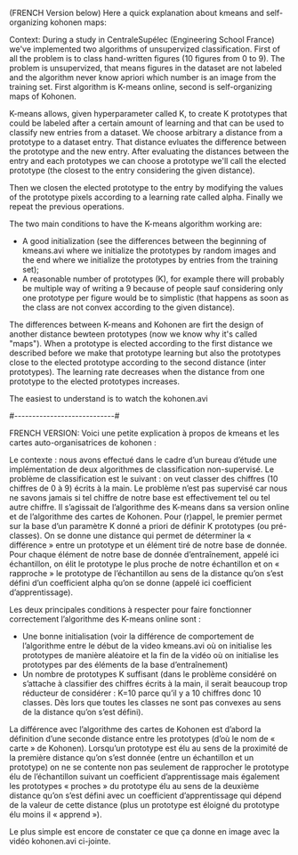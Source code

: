 (FRENCH Version below)
Here a quick explanation about kmeans and self-organizing kohonen maps:

Context: During a study in CentraleSupélec (Engineering School France) we've implemented two algorithms of unsupervized classification. First of all the problem is to class hand-written figures (10 figures from 0 to 9). The problem is unsupervized, that means figures in the dataset are not labeled and the algorithm never know apriori which number is an image from the training set. First algorithm is K-means online, second is self-organizing maps of Kohonen.

K-means allows, given hyperparameter called K, to create K prototypes that could be labeled after a certain amount of learning and that can be used to classify new entries from a dataset. We choose arbitrary a distance from a prototype to a dataset entry. That distance evluates the difference between the prototype and the new entry. After evaluating the distances between the entry and each prototypes we can choose a prototype we'll call the elected prototype (the closest to the entry considering the given distance).

Then we closen the elected prototype to the entry by modifying the values of the prototype pixels according to a learning rate called alpha.
Finally we repeat the previous operations.

The two main conditions to have the K-means algorithm working are:
- A good initialization (see the differences between the beginning of kmeans.avi where we initialize the prototypes by random images and the end where we initialize the prototypes by entries from the training set);
- A reasonable number of prototypes (K), for example there will probably be multiple way of writing a 9 because of people sauf considering only one prototype per figure would be to simplistic (that happens as soon as the class are not convex according to the given distance).

The differences between K-means and Kohonen are firt the design of another distance bewteen prototypes (now we know why it's called "maps"). When a prototype is elected according to the first distance we described before we make that prototype learning but also the prototypes close to the elected prototype according to the second distance (inter prototypes). The learning rate decreases when the distance from one prototype to the elected prototypes increases.

The easiest to understand is to watch the kohonen.avi

#----------------------------#

FRENCH VERSION:
Voici une petite explication à propos de kmeans et les cartes auto-organisatrices de kohonen :

Le contexte : nous avons effectué dans le cadre d’un bureau d’étude une implémentation de deux algorithmes de classification non-supervisé. Le problème de classification est le suivant : on veut classer des chiffres (10 chiffres de 0 à 9) écrits à la main. Le problème n’est pas supervisé car nous ne savons jamais si tel chiffre de notre base est effectivement tel ou tel autre chiffre. Il s’agissait de l’algorithme des K-means dans sa version online et de l’algorithme des cartes de Kohonen. Pour (r)appel, le premier permet sur la base d’un paramètre K donné a priori de définir K prototypes (ou pré-classes). On se donne une distance qui permet de déterminer la « différence » entre un prototype et un élément tiré de notre base de donnée. Pour chaque élément de notre base de donnée d’entraînement, appelé ici échantillon, on élit le prototype le plus proche de notre échantillon et on « rapproche » le prototype de l’échantillon au sens de la distance qu’on s’est défini d’un coefficient alpha qu’on se donne (appelé ici coefficient d’apprentissage).

Les deux principales conditions à respecter pour faire fonctionner correctement l’algorithme des K-means online sont :
- Une bonne initialisation (voir la différence de comportement de l’algorithme entre le début de la video kmeans.avi où on initialise les prototypes de manière aléatoire et la fin de la vidéo où on initialise les prototypes par des éléments de la base d’entraînement)
- Un nombre de prototypes K suffisant (dans le problème considéré on s’attache à classifier des chiffres écrits à la main, il serait beaucoup trop réducteur de considérer : K=10 parce qu’il y a 10 chiffres donc 10 classes. Dès lors que toutes les classes ne sont pas convexes au sens de la distance qu’on s’est défini).

La différence avec l’algorithme des cartes de Kohonen est d’abord la définition d’une seconde distance entre les prototypes (d’où le nom de « carte » de Kohonen). Lorsqu’un prototype est élu au sens de la proximité de la première distance qu’on s’est donnée (entre un échantillon et un prototype) on ne se contente non pas seulement de rapprocher le prototype élu de l’échantillon suivant un coefficient d’apprentissage mais également les prototypes « proches » du prototype élu au sens de la deuxième distance qu’on s’est défini avec un coefficient d’apprentissage qui dépend de la valeur de cette distance (plus un prototype est éloigné du prototype élu moins il « apprend »).

Le plus simple est encore de constater ce que ça donne en image avec la vidéo kohonen.avi ci-jointe.
